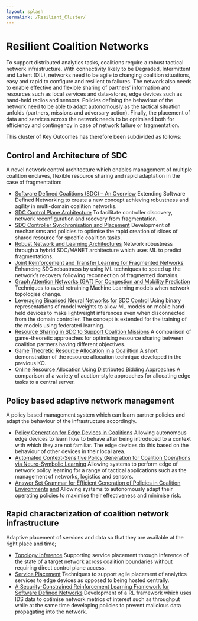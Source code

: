 ```yaml
---
layout: splash
permalink: /Resiliant_Cluster/
---
```


# Resilient Coalition Networks 

To support distributed analytics tasks, coalitions require a robust tactical network infrastructure.  With connectivity likely to be Degraded, Intermittent and Latent (DIL), networks need to be agile to changing coalition situations, easy and rapid to configure and resilient to failures.  The network also needs to enable effective and flexible sharing of partners’ information and resources such as local services and data-stores, edge devices such as hand-held radios and sensors.  Policies defining the behaviour of the network need to be able to adapt autonomously as the tactical situation unfolds (partners, missions and adversary action).  Finally, the placement of data and services across the network needs to be optimised both for efficiency and contingency in case of network failure or fragmentation.

This cluster of Key Outcomes has therefore been subdivided as follows:

##	Control and Architecture of SDC 
A novel network control architecture which enables management of multiple coalition enclaves, flexible resource sharing and rapid adaptation in the case of fragmentation:

*	[Software Defined Coalitions (SDC) – An Overview](/2a09/)  Extending Software Defined Networking to create a new concept achieving robustness and agility in multi-domain coalition networks.
*	[SDC Control Plane Architecture](/2a08/)  To facilitate controller discovery, network reconfiguration and recovery from fragmentation.
*	[SDC Controller Synchronisation and Placement](/2a07/)  Development of mechanisms and policies to optimise the rapid creation of slices of shared resource for specific coalition tasks.
*	[Robust Network and Learning Architectures](/2a01/)  Network robustness through a hybrid SDC/MANET architecture which uses ML to predict fragmentations.
*	[Joint Reinforcement and Transfer Learning for Fragmented Networks](/2b01/)  Enhancing SDC robustness by using ML techniques to speed up the network’s recovery following reconnection of fragmented domains.
*	[Graph Attention Networks (GAT) For Congestion and Mobility Prediction](/2a.05/)  Techniques to avoid retraining Machine Learning models when network topologies change.
*	[Leveraging Binarised Neural Networks for SDC Control](/2a06/)  Using binary representations of model weights to allow ML models on mobile hand-held devices to make lightweight inferences even when disconnected from the domain controller.  The concept is extended for the training of the models using federated learning.
*	[Resource Sharing in SDC to Support Coalition Missions](/1f05/)  A comparison of game-theoretic approaches for optimising resource sharing between coalition partners having different objectives.
*	[Game Theoretic Resource Allocation in a Coaliltion](/1a09/)  A short demonstration of the resource allocation technique developed in the previous KO.
*	[Online Resource Allocation Using Distributed Bidding Approaches](/1f04/)  A comparison of a variety of auction-style approaches for allocating edge tasks to a central server.

##	Policy based adaptive network management  
A policy based management system which can learn partner policies and adapt the behaviour of the infrastructure accordingly.

*	[Policy Generation for Edge Devices in Coalitions](/2c04/)  Allowing autonomous edge devices to learn how to behave after being introduced to a context with which they are not familiar.  The edge devices do this based on the behaviour of other devices in their local area.
*	[Automated Context-Sensitive Policy Generation for Coalition Operations via Neuro-Symbolic Learning](/1c02/)  Allowing systems to perform edge of network policy learning for a range of tactical applications such as the management of networks, logistics and sensors.
*	[Answer Set Grammar for Efficient Generation of Policies in Coalition Environments](/1c07/) [and](/2c03/)  Allowing systems to autonomously adapt their operating policies to maximise their effectiveness and minimise risk.

##	Rapid characterization of coalition network infrastructure  
Adaptive placement of services and data so that they are available at the right place and time;

*	[Topology Inference](/2a03/)  Supporting service placement through inference of the state of a target network across coalition boundaries without requiring direct control plane access.
*	[Service Placement](/2a04/)  Techniques to support agile placement of analytics services to edge devices as opposed to being hosted centrally.
*	[A Security-Constrained Reinforcement Learning Framework for Software Defined Networks](/2c05/)  Development of a RL framework which uses IDS data to optimise network metrics of interest such as throughput while at the same time developing policies to prevent malicious data propagating into the network.
